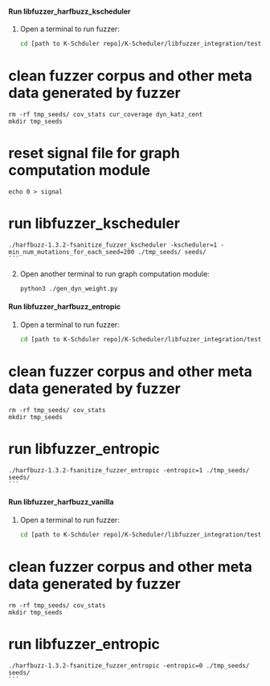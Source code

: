 #### Run libfuzzer_harfbuzz_kscheduler
1. Open a terminal to run fuzzer:
    ```sh
    cd [path to K-Schduler repo]/K-Scheduler/libfuzzer_integration/test_programs/harfbuzz/kscheduler 
# clean fuzzer corpus and other meta data generated by fuzzer
    rm -rf tmp_seeds/ cov_stats cur_coverage dyn_katz_cent 
    mkdir tmp_seeds
# reset signal file for graph computation module
    echo 0 > signal
# run libfuzzer_kscheduler
    ./harfbuzz-1.3.2-fsanitize_fuzzer_kscheduler -kscheduler=1 -min_num_mutations_for_each_seed=200 ./tmp_seeds/ seeds/
    ```
2. Open another terminal to run graph computation module:
    ```sh
    python3 ./gen_dyn_weight.py
    ```

#### Run libfuzzer_harfbuzz_entropic
1. Open a terminal to run fuzzer:
    ```sh
    cd [path to K-Schduler repo]/K-Scheduler/libfuzzer_integration/test_programs/harfbuzz/entropic 
# clean fuzzer corpus and other meta data generated by fuzzer
    rm -rf tmp_seeds/ cov_stats  
    mkdir tmp_seeds
# run libfuzzer_entropic
    ./harfbuzz-1.3.2-fsanitize_fuzzer_entropic -entropic=1 ./tmp_seeds/ seeds/
    ```

#### Run libfuzzer_harfbuzz_vanilla
1. Open a terminal to run fuzzer:
    ```sh
    cd [path to K-Schduler repo]/K-Scheduler/libfuzzer_integration/test_programs/harfbuzz/vanilla 
# clean fuzzer corpus and other meta data generated by fuzzer
    rm -rf tmp_seeds/ cov_stats  
    mkdir tmp_seeds
# run libfuzzer_entropic
    ./harfbuzz-1.3.2-fsanitize_fuzzer_entropic -entropic=0 ./tmp_seeds/ seeds/
    ```
